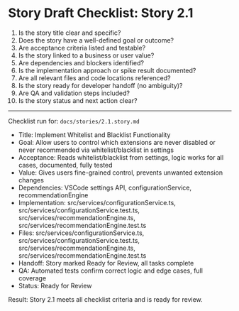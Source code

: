 # Story Draft Checklist: Story 2.1

1. Is the story title clear and specific?
2. Does the story have a well-defined goal or outcome?
3. Are acceptance criteria listed and testable?
4. Is the story linked to a business or user value?
5. Are dependencies and blockers identified?
6. Is the implementation approach or spike result documented?
7. Are all relevant files and code locations referenced?
8. Is the story ready for developer handoff (no ambiguity)?
9. Are QA and validation steps included?
10. Is the story status and next action clear?

---

Checklist run for: `docs/stories/2.1.story.md`

- Title: Implement Whitelist and Blacklist Functionality
- Goal: Allow users to control which extensions are never disabled or never recommended via whitelist/blacklist in
  settings
- Acceptance: Reads whitelist/blacklist from settings, logic works for all cases, documented, fully tested
- Value: Gives users fine-grained control, prevents unwanted extension changes
- Dependencies: VSCode settings API, configurationService, recommendationEngine
- Implementation: src/services/configurationService.ts, src/services/configurationService.test.ts,
  src/services/recommendationEngine.ts, src/services/recommendationEngine.test.ts
- Files: src/services/configurationService.ts, src/services/configurationService.test.ts,
  src/services/recommendationEngine.ts, src/services/recommendationEngine.test.ts
- Handoff: Story marked Ready for Review, all tasks complete
- QA: Automated tests confirm correct logic and edge cases, full coverage
- Status: Ready for Review

Result: Story 2.1 meets all checklist criteria and is ready for review.
